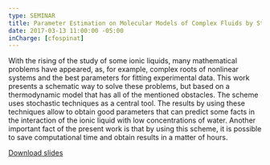 ```yaml
---
type: SEMINAR
title: Parameter Estimation on Molecular Models of Complex Fluids by Stochastic Optimization Techniques
date: 2017-03-13 11:00:00 -05:00
inCharge: [cfospinat]
---
```


With the rising of the study of some ionic liquids, many mathematical problems have appeared, as, for example, complex roots of nonlinear systems and the best parameters for fitting experimental data. This work presents a schematic way to solve these problems, but based on a thermodynamic model that has all of the mentioned obstacles. The scheme uses stochastic techniques as a central tool. The results by using these techniques allow to obtain good parameters that can predict some facts in the interaction of the ionic liquid with low concentrations of water. Another important fact of the present work is that by using this scheme, it is possible to save computational time and obtain results in a matter of hours.

[Download slides](seminar1.pdf)
